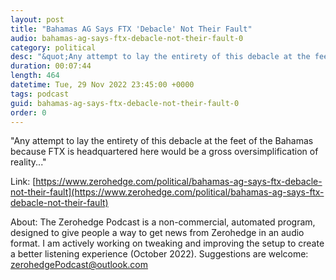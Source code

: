 ```yaml
---
layout: post
title: "Bahamas AG Says FTX 'Debacle' Not Their Fault"
audio: bahamas-ag-says-ftx-debacle-not-their-fault-0
category: political
desc: "&quot;Any attempt to lay the entirety of this debacle at the feet of the Bahamas because FTX is headquartered here would be a gross oversimplification of reality...&quot;"
duration: 00:07:44
length: 464
datetime: Tue, 29 Nov 2022 23:45:00 +0000
tags: podcast
guid: bahamas-ag-says-ftx-debacle-not-their-fault-0
order: 0
---
```

&quot;Any attempt to lay the entirety of this debacle at the feet of the Bahamas because FTX is headquartered here would be a gross oversimplification of reality...&quot;

Link: [https://www.zerohedge.com/political/bahamas-ag-says-ftx-debacle-not-their-fault](https://www.zerohedge.com/political/bahamas-ag-says-ftx-debacle-not-their-fault)

About: The Zerohedge Podcast is a non-commercial, automated program, designed to give people a way to get news from Zerohedge in an audio format.  I am actively working on tweaking and improving the setup to create a better listening experience (October 2022).  Suggestions are welcome: [zerohedgePodcast@outlook.com](mailto:zerohedgePodcast@outlook.com)